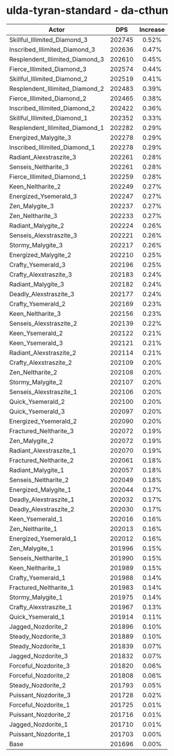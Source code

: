 # ulda-tyran-standard - da-cthun
| Actor | DPS | Increase |
|---|:---:|:---:|
|Skillful_Illimited_Diamond_3|202745|0.52%|
|Inscribed_Illimited_Diamond_3|202636|0.47%|
|Resplendent_Illimited_Diamond_3|202610|0.45%|
|Fierce_Illimited_Diamond_3|202574|0.44%|
|Skillful_Illimited_Diamond_2|202519|0.41%|
|Resplendent_Illimited_Diamond_2|202483|0.39%|
|Fierce_Illimited_Diamond_2|202465|0.38%|
|Inscribed_Illimited_Diamond_2|202422|0.36%|
|Skillful_Illimited_Diamond_1|202352|0.33%|
|Resplendent_Illimited_Diamond_1|202282|0.29%|
|Energized_Malygite_3|202278|0.29%|
|Inscribed_Illimited_Diamond_1|202278|0.29%|
|Radiant_Alexstraszite_3|202261|0.28%|
|Senseis_Neltharite_3|202261|0.28%|
|Fierce_Illimited_Diamond_1|202259|0.28%|
|Keen_Neltharite_2|202249|0.27%|
|Energized_Ysemerald_3|202247|0.27%|
|Zen_Malygite_3|202237|0.27%|
|Zen_Neltharite_3|202233|0.27%|
|Radiant_Malygite_2|202224|0.26%|
|Senseis_Alexstraszite_3|202221|0.26%|
|Stormy_Malygite_3|202217|0.26%|
|Energized_Malygite_2|202210|0.25%|
|Crafty_Ysemerald_3|202196|0.25%|
|Crafty_Alexstraszite_3|202183|0.24%|
|Radiant_Malygite_3|202182|0.24%|
|Deadly_Alexstraszite_3|202177|0.24%|
|Crafty_Ysemerald_2|202169|0.23%|
|Keen_Neltharite_3|202156|0.23%|
|Senseis_Alexstraszite_2|202139|0.22%|
|Keen_Ysemerald_2|202122|0.21%|
|Keen_Ysemerald_3|202121|0.21%|
|Radiant_Alexstraszite_2|202114|0.21%|
|Crafty_Alexstraszite_2|202109|0.20%|
|Zen_Neltharite_2|202108|0.20%|
|Stormy_Malygite_2|202107|0.20%|
|Senseis_Alexstraszite_1|202106|0.20%|
|Quick_Ysemerald_2|202100|0.20%|
|Quick_Ysemerald_3|202097|0.20%|
|Energized_Ysemerald_2|202090|0.20%|
|Fractured_Neltharite_3|202072|0.19%|
|Zen_Malygite_2|202072|0.19%|
|Radiant_Alexstraszite_1|202070|0.19%|
|Fractured_Neltharite_2|202061|0.18%|
|Radiant_Malygite_1|202057|0.18%|
|Senseis_Neltharite_2|202049|0.18%|
|Energized_Malygite_1|202044|0.17%|
|Deadly_Alexstraszite_1|202032|0.17%|
|Deadly_Alexstraszite_2|202030|0.17%|
|Keen_Ysemerald_1|202016|0.16%|
|Zen_Neltharite_1|202013|0.16%|
|Energized_Ysemerald_1|202012|0.16%|
|Zen_Malygite_1|201996|0.15%|
|Senseis_Neltharite_1|201990|0.15%|
|Keen_Neltharite_1|201989|0.15%|
|Crafty_Ysemerald_1|201988|0.14%|
|Fractured_Neltharite_1|201983|0.14%|
|Stormy_Malygite_1|201975|0.14%|
|Crafty_Alexstraszite_1|201967|0.13%|
|Quick_Ysemerald_1|201914|0.11%|
|Jagged_Nozdorite_2|201896|0.10%|
|Steady_Nozdorite_3|201889|0.10%|
|Steady_Nozdorite_1|201839|0.07%|
|Jagged_Nozdorite_3|201832|0.07%|
|Forceful_Nozdorite_3|201820|0.06%|
|Forceful_Nozdorite_2|201808|0.06%|
|Steady_Nozdorite_2|201793|0.05%|
|Puissant_Nozdorite_3|201728|0.02%|
|Forceful_Nozdorite_1|201725|0.01%|
|Puissant_Nozdorite_2|201716|0.01%|
|Jagged_Nozdorite_1|201710|0.01%|
|Puissant_Nozdorite_1|201703|0.00%|
|Base|201696|0.00%|
